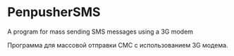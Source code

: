 # PenpusherSMS
A program for mass sending SMS messages using a 3G modem

Программа для массовой отправки СМС с использованием 3G модема.


